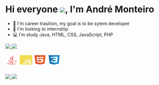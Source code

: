 <h1 align="left">Hi everyone <img src="https://raw.githubusercontent.com/kaueMarques/kaueMarques/master/hi.gif" height="30px">, I'm André Monteiro</h1>

- 🎯 I'm career trasition, my goal is to be sytem developer
- 📝 I'm looking to internship
- 💻 I’m study Java, HTML, CSS, JavaScript, PHP


<div>
  <a href="https://github.com/andremonteiro01">
    <img height="180em" src="https://github-readme-stats.vercel.app/api?username=andremonteiro01" />
  </a>
  <a href="https://github.com/andremonteiro01/convoychat">
    <img height="180em" src="https://github-readme-stats.vercel.app/api/top-langs/?username=andremonteiro01&repo=convoychat" />
  </a>
</div>

<div style="display: inline_block"><br>
  <img align="center" alt="André-Java" height="30" width="40" src="https://raw.githubusercontent.com/devicons/devicon/master/icons/java/java-plain.svg">
  <img align="center" alt="André-Js" height="30" width="40" src="https://raw.githubusercontent.com/devicons/devicon/master/icons/javascript/javascript-plain.svg">
  <img align="center" alt="André-HTML" height="30" width="40" src="https://raw.githubusercontent.com/devicons/devicon/master/icons/html5/html5-original.svg">
  <img align="center" alt="André-CSS" height="30" width="40" src="https://raw.githubusercontent.com/devicons/devicon/master/icons/css3/css3-original.svg">
<!--   <img align="center" alt="André-PHP" height="90" width="50" src="https://raw.githubusercontent.com/devicons/devicon/master/icons/php/php-original.svg">
</div> -->
  
  ##
 
<div> 
  <a href = "mailto:contatoandremonteiro375@gmail.com"><img src="https://img.shields.io/badge/Gmail-D14836?style=for-the-badge&logo=gmail&logoColor=white"   </a>
  <a href="https://www.linkedin.com/in/andredesenvolvimentodesistemas/" target="_blank"><img src="https://img.shields.io/badge/-LinkedIn-%230077B5?style=for-the-badge&logo=linkedin&logoColor=white" target="_blank"></a> 
  
</div>
